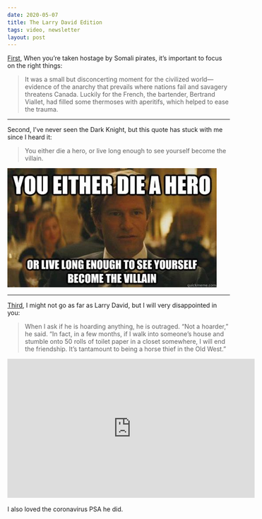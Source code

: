 ```yaml
---
date: 2020-05-07
title: The Larry David Edition
tags: video, newsletter
layout: post
---
```



[First](https://www.vanityfair.com/news/2009/04/somali-pirates200904), When you’re taken hostage by Somali pirates, it’s important to focus on the right things:

> It was a small but disconcerting moment for the civilized world—evidence of the anarchy that prevails where nations fail and savagery threatens Canada. Luckily for the French, the bartender, Bertrand Viallet, had filled some thermoses with aperitifs, which helped to ease the trauma.

---

Second, I’ve never seen the Dark Knight, but this quote has stuck with me since I heard it:

> You either die a hero, or live long enough to see yourself become the villain.

![herovillain](https://raw.githubusercontent.com/muneer78/muneer78.github.io/master/images/herovillain.jpeg)

---

[Third](https://www.nytimes.com/2020/04/04/style/larry-david-curb-your-enthusiasm-coronavirus-psa.html), I might not go as far as Larry David, but I will very disappointed in you:

> When I ask if he is hoarding anything, he is outraged. “Not a hoarder,” he said. “In fact, in a few months, if I walk into someone’s house and stumble onto 50 rolls of toilet paper in a closet somewhere, I will end the friendship. It’s tantamount to being a horse thief in the Old West.”

<iframe width="560" height="315" src="https://www.youtube.com/embed/Xz82kRwTuUM" title="YouTube video player" frameborder="0" allow="accelerometer; autoplay; clipboard-write; encrypted-media; gyroscope; picture-in-picture" allowfullscreen></iframe>

I also loved the coronavirus PSA he did.